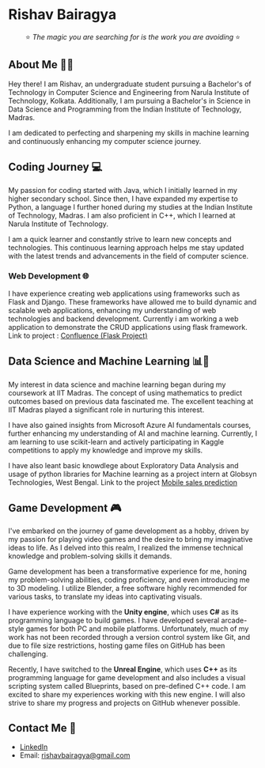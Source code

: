 <!--
**Vahsir7/Vahsir7** is a ✨ _special_ ✨ repository because its `README.md` (this file) appears on your GitHub profile.

Here are some ideas to get you started:

- 🔭 I’m currently working on ...
- 🌱 I’m currently learning ...
- 👯 I’m looking to collaborate on ...
- 🤔 I’m looking for help with ...
- 💬 Ask me about ...
- 📫 How to reach me: ...
- 😄 Pronouns: ...
- ⚡ Fun fact: ...
-->
# Rishav Bairagya
<div align="center">
⭐ <em>The magic you are searching for is the work you are avoiding</em> ⭐
</div>

## About Me 👦🏻
Hey there! I am Rishav, an undergraduate student pursuing a Bachelor's of Technology in Computer Science and Engineering from Narula Institute of Technology, Kolkata. Additionally, I am pursuing a Bachelor's in Science in Data Science and Programming from the Indian Institute of Technology, Madras.

I am dedicated to perfecting and sharpening my skills in machine learning and continuously enhancing my computer science journey.

## Coding Journey 💻
My passion for coding started with Java, which I initially learned in my higher secondary school. Since then, I have expanded my expertise to Python, a language I further honed during my studies at the Indian Institute of Technology, Madras. I am also proficient in C++, which I learned at Narula Institute of Technology.

I am a quick learner and constantly strive to learn new concepts and technologies. This continuous learning approach helps me stay updated with the latest trends and advancements in the field of computer science.

### Web Development 🌐
I have experience creating web applications using frameworks such as Flask and Django. These frameworks have allowed me to build dynamic and scalable web applications, enhancing my understanding of web technologies and backend development.
Currently i am working a web application to demonstrate the CRUD applications using flask framework. Link to project : <a href="https://github.com/Vahsir7/Confluence">Confluence (Flask Project)</a>

## Data Science and Machine Learning 📊🤖
My interest in data science and machine learning began during my coursework at IIT Madras. The concept of using mathematics to predict outcomes based on previous data fascinated me. The excellent teaching at IIT Madras played a significant role in nurturing this interest. 

I have also gained insights from Microsoft Azure AI fundamentals courses, further enhancing my understanding of AI and machine learning. Currently, I am learning to use scikit-learn and actively participating in Kaggle competitions to apply my knowledge and improve my skills.

I have also leant basic knowdlege about Exploratory Data Analysis and usage of python libraries for Machine learning as a project intern at Globsyn Technologies, West Bengal. Link to the project <a href="https://github.com/Vahsir7/EDA/tree/main/mobile_sales">Mobile sales prediction</a>

## Game Development 🎮

I've embarked on the journey of game development as a hobby, driven by my passion for playing video games and the desire to bring my imaginative ideas to life. As I delved into this realm, I realized the immense technical knowledge and problem-solving skills it demands.

Game development has been a transformative experience for me, honing my problem-solving abilities, coding proficiency, and even introducing me to 3D modeling. I utilize Blender, a free software highly recommended for various tasks, to translate my ideas into captivating visuals.

I have experience working with the **Unity engine**, which uses **C#** as its programming language to build games. I have developed several arcade-style games for both PC and mobile platforms. Unfortunately, much of my work has not been recorded through a version control system like Git, and due to file size restrictions, hosting game files on GitHub has been challenging.

Recently, I have switched to the **Unreal Engine**, which uses **C++** as its programming language for game development and also includes a visual scripting system called Blueprints, based on pre-defined C++ code. I am excited to share my experiences working with this new engine. I will also strive to share my progress and projects on GitHub whenever possible.


## Contact Me 🤙
- [LinkedIn](https://www.linkedin.com/in/rishavbairagya/)
- Email: rishavbairagya@gmail.com
